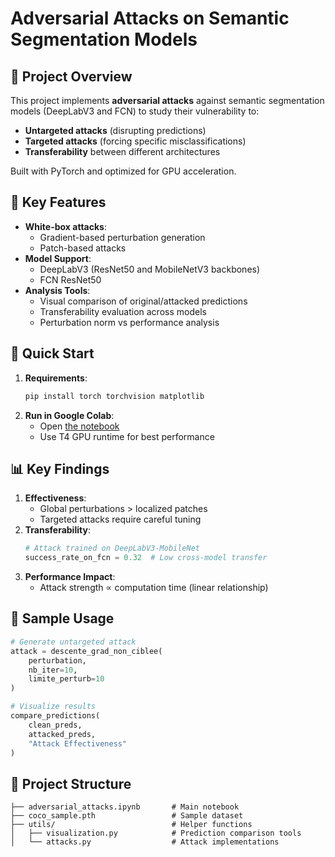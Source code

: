# Adversarial Attacks on Semantic Segmentation Models

## 📌 Project Overview
This project implements **adversarial attacks** against semantic segmentation models (DeepLabV3 and FCN) to study their vulnerability to:
- **Untargeted attacks** (disrupting predictions)
- **Targeted attacks** (forcing specific misclassifications)
- **Transferability** between different architectures

Built with PyTorch and optimized for GPU acceleration.

## 🔧 Key Features
- **White-box attacks**:
  - Gradient-based perturbation generation
  - Patch-based attacks
- **Model Support**:
  - DeepLabV3 (ResNet50 and MobileNetV3 backbones)
  - FCN ResNet50
- **Analysis Tools**:
  - Visual comparison of original/attacked predictions
  - Transferability evaluation across models
  - Perturbation norm vs performance analysis

## 🚀 Quick Start
1. **Requirements**:
   ```bash
   pip install torch torchvision matplotlib
   ```
2. **Run in Google Colab**:
   - Open [the notebook](https://colab.research.google.com/drive/1unCX5wrZaGOeF6r4sE2IG7jmxes0T-VT) 
   - Use T4 GPU runtime for best performance

## 📊 Key Findings
1. **Effectiveness**:
   - Global perturbations > localized patches
   - Targeted attacks require careful tuning
2. **Transferability**:
   ```python
   # Attack trained on DeepLabV3-MobileNet
   success_rate_on_fcn = 0.32  # Low cross-model transfer
   ```
3. **Performance Impact**:
   - Attack strength ∝ computation time (linear relationship)

## 🎯 Sample Usage
```python
# Generate untargeted attack
attack = descente_grad_non_ciblee(
    perturbation, 
    nb_iter=10,
    limite_perturb=10
)

# Visualize results
compare_predictions(
    clean_preds, 
    attacked_preds,
    "Attack Effectiveness"
)
```

## 📂 Project Structure
```
├── adversarial_attacks.ipynb       # Main notebook
├── coco_sample.pth                 # Sample dataset
├── utils/                          # Helper functions
│   ├── visualization.py            # Prediction comparison tools
│   └── attacks.py                  # Attack implementations
```
